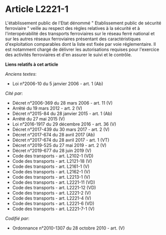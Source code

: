 # Article L2221-1

L'établissement public de l'Etat dénommé " Etablissement public de sécurité ferroviaire " veille au respect des règles
relatives à la sécurité et à l'interopérabilité des transports ferroviaires sur le réseau ferré national et sur les autres
réseaux ferroviaires présentant des caractéristiques d'exploitation comparables dont la liste est fixée par voie
réglementaire. Il est notamment chargé de délivrer les autorisations requises pour l'exercice des activités ferroviaires et
d'en assurer le suivi et le contrôle.

**Liens relatifs à cet article**

_Anciens textes_:

  - Loi n°2006-10 du 5 janvier 2006 - art. 1 (Ab)

_Cité par_:

  - Décret n°2006-369 du 28 mars 2006 - art. 11 (V)
  - Arrêté du 19 mars 2012 - art. 2 (V)
  - Décret n°2015-84 du 28 janvier 2015 - art. 1 (Ab)
  - Arrêté du 27 mai 2015 (V)
  - Loi n°2016-1917 du 29 décembre 2016 - art. 36 (V)
  - Décret n°2017-439 du 30 mars 2017 - art. 2 (V)
  - Décret n°2017-674 du 28 avril 2017 (Ab)
  - Décret n°2017-674 du 28 avril 2017 - art. 1 (VT)
  - Décret n°2019-525 du 27 mai 2019 - art. 2 (V)
  - Décret n°2019-677 du 28 juin 2019 (V)
  - Code des transports - art. L2102-1 (VD)
  - Code des transports - art. L2121-18 (V)
  - Code des transports - art. L2161-1 (V)
  - Code des transports - art. L2162-1 (V)
  - Code des transports - art. L2213-1 (V)
  - Code des transports - art. L2221-11 (VD)
  - Code des transports - art. L2221-12 (VD)
  - Code des transports - art. L2221-2 (V)
  - Code des transports - art. L2221-4 (V)
  - Code des transports - art. L2221-6 (VD)
  - Code des transports - art. L2221-7-1 (V)

_Codifié par_:

  - Ordonnance n°2010-1307 du 28 octobre 2010 - art. (V)
